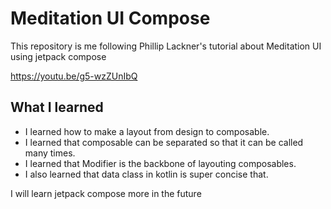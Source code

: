# Meditation UI Compose
This repository is me following Phillip Lackner's tutorial about Meditation UI using jetpack compose

https://youtu.be/g5-wzZUnIbQ

## What I learned
- I learned how to make a layout from design to composable.
- I learned that composable can be separated so that it can be called many times.
- I learned that Modifier is the backbone of layouting composables.
- I also learned that data class in kotlin is super concise that.

I will learn jetpack compose more in the future
